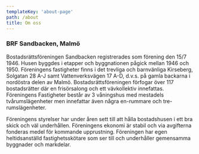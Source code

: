 ```yaml
---
templateKey: 'about-page'
path: /about
title: Om oss
---
```

### BRF Sandbacken, Malmö
Bostadsrättsföreningen Sandbacken registrerades som förening den 15/7 1946. Husen byggdes i etapper och byggnationen pågick mellan 1946 och 1950. Föreningens fastigheter finns i det trevliga och barnvänliga Kirseberg, Solgatan 28 A-J samt Vattenverksvägen 17 A-D, d.v.s. på gamla backarna i nordöstra delen av Malmö. Bostadsrättsföreningen förfogar över 117 bostadsrätter där en frisörsalong och ett vävkollektiv innefattas. Föreningens Fastigheter består av 3 våningshus med mestadels tvårumslägenheter men innefattar även några en-rummare och tre-rumslägenheter. 

Föreningens styrelser har under åren sett till att hålla bostadshusen i ett bra skick och väl underhållen. Föreningens ekonomi är stabil och via avgifterna fonderas medel för kommande upprustning. Föreningen har egen heltidsanställd fastighetsskötare som ser till och underhåller gemensamma byggnader och markdelar.
